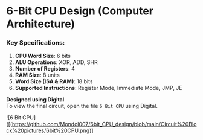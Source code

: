# 6-Bit CPU Design (Computer Architecture)

### Key Specifications:
1. **CPU Word Size**: 6 bits
2. **ALU Operations**: XOR, ADD, SHR
3. **Number of Registers**: 4
4. **RAM Size**: 8 units
5. **Word Size (ISA & RAM)**: 18 bits
6. **Supported Instructions**: Register Mode, Immediate Mode, JMP, JE

**Designed using Digital** \
To view the final circuit, open the file `6 Bit CPU` using Digital.

![6 Bit CPU]([(https://github.com/Mondol007/6bit_CPU_design/blob/main/Circuit%20Block%20pictures/6bit%20CPU.png)]
